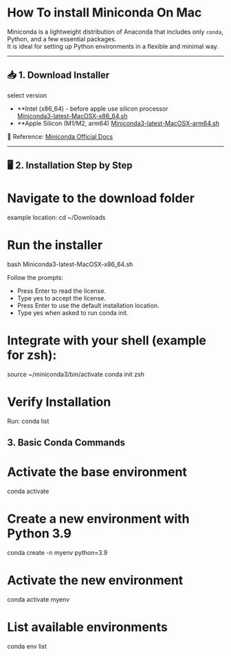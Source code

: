 # How To install Miniconda On Mac

Miniconda is a lightweight distribution of Anaconda that includes only `conda`, Python, and a few essential packages.  
It is ideal for setting up Python environments in a flexible and minimal way.

---

## 📥 1. Download Installer
select version 

- **Intel (x86_64) - before apple use silicon processor  
  [Miniconda3-latest-MacOSX-x86_64.sh](https://repo.anaconda.com/miniconda/Miniconda3-latest-MacOSX-x86_64.sh)  
- **Apple Silicon (M1/M2, arm64)
  [Miniconda3-latest-MacOSX-arm64.sh](https://repo.anaconda.com/miniconda/Miniconda3-latest-MacOSX-arm64.sh)

📖 Reference: [Miniconda Official Docs](https://docs.conda.io/en/latest/miniconda.html)

---

## 🖥️ 2. Installation Step by Step

# Navigate to the download folder
example location: cd ~/Downloads

# Run the installer
bash Miniconda3-latest-MacOSX-x86_64.sh

Follow the prompts:
- Press Enter to read the license.
- Type yes to accept the license.
- Press Enter to use the default installation location.
- Type yes when asked to run conda init.

# Integrate with your shell (example for zsh):
source ~/miniconda3/bin/activate
conda init zsh

# Verify Installation
Run:
conda list

## 3. Basic Conda Commands
# Activate the base environment
conda activate

# Create a new environment with Python 3.9
conda create -n myenv python=3.9

# Activate the new environment
conda activate myenv

# List available environments
conda env list
